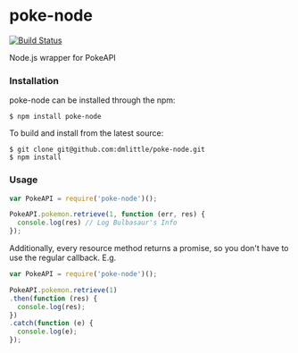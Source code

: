 # poke-node
[![Build Status](https://travis-ci.org/dmlittle/poke-node.svg?branch=master)](https://travis-ci.org/dmlittle/poke-node)

Node.js wrapper for PokeAPI

### Installation

poke-node can be installed through the npm:

```
$ npm install poke-node
```

To build and install from the latest source:

```
$ git clone git@github.com:dmlittle/poke-node.git
$ npm install
```

### Usage
```javascript
var PokeAPI = require('poke-node')();

PokeAPI.pokemon.retrieve(1, function (err, res) {
  console.log(res) // Log Bulbasaur's Info
});
```

Additionally, every resource method returns a promise, so you don't have to use the regular callback. E.g.

```javascript
var PokeAPI = require('poke-node')();

PokeAPI.pokemon.retrieve(1)
.then(function (res) {
  console.log(res);
})
.catch(function (e) {
  console.log(e);
});
```

